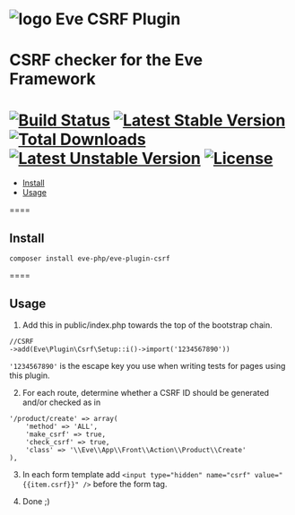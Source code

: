 ![logo](http://eden.openovate.com/assets/images/cloud-social.png) Eve CSRF Plugin
====
CSRF checker for the Eve Framework
====
[![Build Status](https://api.travis-ci.org/eve-php/eve-plugin-csrf.png)](https://travis-ci.org/eve-php/eve-plugin-csrf) [![Latest Stable Version](https://poser.pugx.org/eve-php/eve-plugin-csrf/v/stable)](https://packagist.org/packages/eve-php/eve-plugin-csrf) [![Total Downloads](https://poser.pugx.org/eve-php/eve-plugin-csrf/downloads)](https://packagist.org/packages/eve-php/eve-plugin-csrf) [![Latest Unstable Version](https://poser.pugx.org/eve-php/eve-plugin-csrf/v/unstable)](https://packagist.org/packages/eve-php/eve-plugin-csrf) [![License](https://poser.pugx.org/eve-php/eve-plugin-csrf/license)](https://packagist.org/packages/eve-php/eve-plugin-csrf)
====

- [Install](#install)
- [Usage](#usage)

====

<a name="install"></a>
## Install

`composer install eve-php/eve-plugin-csrf`

====

<a name="usage"></a>
## Usage

1. Add this in public/index.php towards the top of the bootstrap chain.

```
//CSRF
->add(Eve\Plugin\Csrf\Setup::i()->import('1234567890'))
```

`'1234567890'` is the escape key you use when writing tests for pages using this plugin.

2. For each route, determine whether a CSRF ID should be generated and/or checked as in
 
```
'/product/create' => array(
	'method' => 'ALL',
	'make_csrf' => true,
	'check_csrf' => true,
	'class' => '\\Eve\\App\\Front\\Action\\Product\\Create'
),
``` 

3. In each form template add `<input type="hidden" name="csrf" value="{{item.csrf}}" />` before the form tag.

4. Done ;)